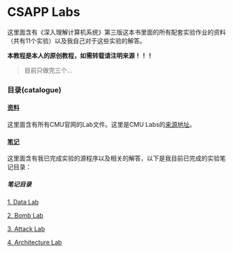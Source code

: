 # CSAPP Labs

这里面含有《深入理解计算机系统》第三版这本书里面的所有配套实验作业的资料（共有11个实验）以及我自己对于这些实验的解答。

**本教程是本人的原创教程，如需转载请注明来源！！！**

> 目前只做完三个...

### 目录(catalogue)

#### [资料](./原始资料)

这里面含有所有CMU官网的Lab文件。这里是CMU Labs的[来源地址](http://csapp.cs.cmu.edu/3e/labs.html)。

#### [笔记](./笔记)

这里面含有我已完成实验的源程序以及相关的解答，以下是我目前已完成的实验笔记目录：

##### 笔记目录

[1. Data Lab](笔记/1_Data%20Lab)

[2. Bomb Lab](笔记/2_Bomb%20Lab)

[3. Attack Lab](笔记/3_Attack%20Lab)

[4. Architecture Lab](笔记/4_Architecture%20Lab)